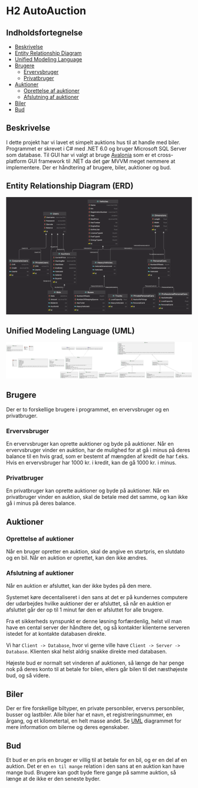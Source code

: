# H2 AutoAuction

## Indholdsfortegnelse
* [Beskrivelse](#beskrivelse)
* [Entity Relationship Diagram](#entity-relationship-diagram-erd)
* [Unified Modeling Language](#unified-modeling-language-uml)
* [Brugere](#brugere)
  * [Ervervsbruger](#ervervsbruger)
  * [Privatbruger](#privatbruger)
* [Auktioner](#auktioner)
  * [Oprettelse af auktioner](#oprettelse-af-auktioner)
  * [Afslutning af auktioner](#afslutning-af-auktioner)
* [Biler](#biler)
* [Bud](#bud)

## Beskrivelse
I dette projekt har vi lavet et simpelt auktions hus til at handle med biler.
Programmet er skrevet i C# med .NET 6.0 og bruger Microsoft SQL Server som database.
Til GUI har vi valgt at bruge [Avalonia](https://avaloniaui.net/) som er et cross-platform GUI framework til .NET da det gør MVVM meget nemmere at implementere.
Der er håndtering af brugere, biler, auktioner og bud.

## Entity Relationship Diagram (ERD)
![ERD](img/ERD.png)

## Unified Modeling Language (UML)
![UML](img/UML.png)

## Brugere
Der er to forskellige brugere i programmet, en ervervsbruger og en privatbruger.

### Ervervsbruger
En ervervsbruger kan oprette auktioner og byde på auktioner.
Når en ervervsbruger vinder en auktion, har de mulighed for at gå i minus på deres balance til en hvis grad, som er bestemt af mængden af kredit de har f.eks. Hvis en ervervsbruger har 1000 kr. i kredit, kan de gå 1000 kr. i minus.

### Privatbruger
En privatbruger kan oprette auktioner og byde på auktioner.
Når en privatbruger vinder en auktion, skal de betale med det samme, og kan ikke gå i minus på deres balance.

## Auktioner

### Oprettelse af auktioner
Når en bruger opretter en auktion, skal de angive en startpris, en slutdato og en bil.
Når en auktion er oprettet, kan den ikke ændres.

### Afslutning af auktioner
Når en auktion er afsluttet, kan der ikke bydes på den mere.

Systemet køre decentaliseret i den sans at det er på kundernes computere der udarbejdes hvilke auktioner der er afsluttet, så når en auktion er afsluttet går der op til 1 minut før den er afsluttet for alle brugere.

Fra et sikkerheds synspunkt er denne løsning forfærdenlig, helst vil man have en cental server der håndtere det, og så kontakter klienterne serveren istedet for at kontakte databasen direkte.

Vi har `Client -> Database`, hvor vi gerne ville have `Client -> Server -> Database`. Klienten skal helst aldrig snakke direkte med databasen.

Højeste bud er normalt set vinderen af auktionen, så længe de har penge nok på deres konto til at betale for bilen, ellers går bilen til det næsthøjeste bud, og så videre.

## Biler
Der er fire forskellige biltyper, en private personbiler, ervervs personbiler, busser og lastbiler.
Alle biler har et navn, et registreringsnummer, en årgang, og et kilometertal, en helt masse andet.
Se [UML](#unified-modeling-language-uml) diagrammet for mere information om bilerne og deres egenskaber.

## Bud
Et bud er en pris en bruger er villig til at betale for en bil, og er en del af en auktion.
Det er en `en til mange` relation i den sans at en auktion kan have mange bud.
Brugere kan godt byde flere gange på samme auktion, så længe at de ikke er den seneste byder.
